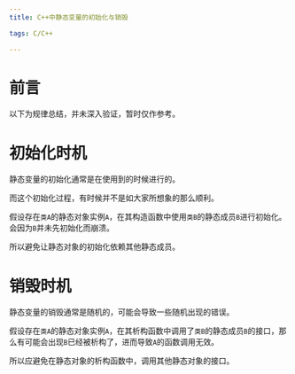 ```yaml
---
title: C++中静态变量的初始化与销毁

tags: C/C++

---
```


# 前言
以下为规律总结，并未深入验证，暂时仅作参考。

# 初始化时机

静态变量的初始化通常是在使用到的时候进行的。

而这个初始化过程，有时候并不是如大家所想象的那么顺利。

假设存在`类A`的静态对象实例`A`，在其构造函数中使用`类B`的静态成员`B`进行初始化。会因为`B`并未先初始化而崩溃。

所以避免让静态对象的初始化依赖其他静态成员。

# 销毁时机

静态变量的销毁通常是随机的，可能会导致一些随机出现的错误。

假设存在`类A`的静态对象实例`A`，在其析构函数中调用了`类B`的静态成员`B`的接口，那么有可能会出现`B`已经被析构了，进而导致`A`的函数调用无效。

所以应避免在静态对象的析构函数中，调用其他静态对象的接口。

